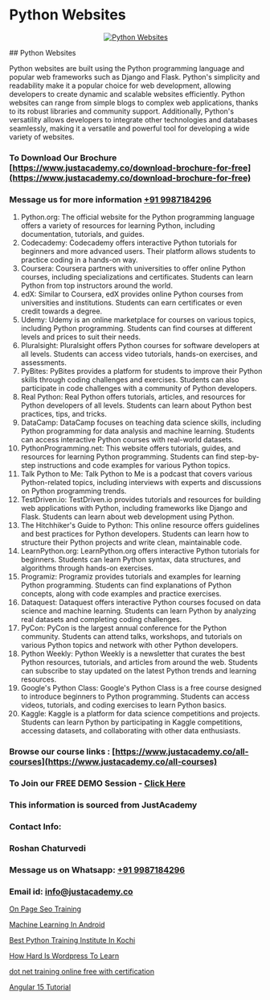 # Python Websites

<p align="center">
  <a href="https://justacademy.co/course-detail/python-training">
    <img src="https://justacademy.co/storage2/course_image/1709713400_course_image.webp" alt="Python Websites">
  </a>
</p>
## Python Websites

Python websites are built using the Python programming language and popular web frameworks such as Django and Flask. Python's simplicity and readability make it a popular choice for web development, allowing developers to create dynamic and scalable websites efficiently. Python websites can range from simple blogs to complex web applications, thanks to its robust libraries and community support. Additionally, Python's versatility allows developers to integrate other technologies and databases seamlessly, making it a versatile and powerful tool for developing a wide variety of websites.
### To Download Our Brochure [https://www.justacademy.co/download-brochure-for-free](https://www.justacademy.co/download-brochure-for-free)
### Message us for more information [+91 9987184296](https://api.whatsapp.com/send?phone=919987184296)
1) Python.org: The official website for the Python programming language offers a variety of resources for learning Python, including documentation, tutorials, and guides.
2) Codecademy: Codecademy offers interactive Python tutorials for beginners and more advanced users. Their platform allows students to practice coding in a hands-on way.
3) Coursera: Coursera partners with universities to offer online Python courses, including specializations and certificates. Students can learn Python from top instructors around the world.
4) edX: Similar to Coursera, edX provides online Python courses from universities and institutions. Students can earn certificates or even credit towards a degree.
5) Udemy: Udemy is an online marketplace for courses on various topics, including Python programming. Students can find courses at different levels and prices to suit their needs.
6) Pluralsight: Pluralsight offers Python courses for software developers at all levels. Students can access video tutorials, hands-on exercises, and assessments.
7) PyBites: PyBites provides a platform for students to improve their Python skills through coding challenges and exercises. Students can also participate in code challenges with a community of Python developers.
8) Real Python: Real Python offers tutorials, articles, and resources for Python developers of all levels. Students can learn about Python best practices, tips, and tricks.
9) DataCamp: DataCamp focuses on teaching data science skills, including Python programming for data analysis and machine learning. Students can access interactive Python courses with real-world datasets.
10) PythonProgramming.net: This website offers tutorials, guides, and resources for learning Python programming. Students can find step-by-step instructions and code examples for various Python topics.
11) Talk Python to Me: Talk Python to Me is a podcast that covers various Python-related topics, including interviews with experts and discussions on Python programming trends.
12) TestDriven.io: TestDriven.io provides tutorials and resources for building web applications with Python, including frameworks like Django and Flask. Students can learn about web development using Python.
13) The Hitchhiker's Guide to Python: This online resource offers guidelines and best practices for Python developers. Students can learn how to structure their Python projects and write clean, maintainable code.
14) LearnPython.org: LearnPython.org offers interactive Python tutorials for beginners. Students can learn Python syntax, data structures, and algorithms through hands-on exercises.
15) Programiz: Programiz provides tutorials and examples for learning Python programming. Students can find explanations of Python concepts, along with code examples and practice exercises.
16) Dataquest: Dataquest offers interactive Python courses focused on data science and machine learning. Students can learn Python by analyzing real datasets and completing coding challenges.
17) PyCon: PyCon is the largest annual conference for the Python community. Students can attend talks, workshops, and tutorials on various Python topics and network with other Python developers.
18) Python Weekly: Python Weekly is a newsletter that curates the best Python resources, tutorials, and articles from around the web. Students can subscribe to stay updated on the latest Python trends and learning resources.
19) Google's Python Class: Google's Python Class is a free course designed to introduce beginners to Python programming. Students can access videos, tutorials, and coding exercises to learn Python basics.
20) Kaggle: Kaggle is a platform for data science competitions and projects. Students can learn Python by participating in Kaggle competitions, accessing datasets, and collaborating with other data enthusiasts.

### Browse our course links : [https://www.justacademy.co/all-courses](https://www.justacademy.co/all-courses) 
### To Join our FREE DEMO Session - [Click Here](https://www.justacademy.co/register-for-course-demo)


### This information is sourced from JustAcademy
### Contact Info:
### Roshan Chaturvedi
### Message us on Whatsapp: [+91 9987184296](https://api.whatsapp.com/send?phone=919987184296)
### Email id: [info@justacademy.co](mailto:info@justacademy.co)
                
[On Page Seo Training](https://www.linkedin.com/pulse/page-seo-training-justacademy-kolkata-cuyfe?trackingId=CsNI2kNBBvmb18VqtAnAyw%3D%3D&lipi=urn%3Ali%3Apage%3Ad_flagship3_company_admin%3Bar0CqYRcTQWcPsZzz1T%2BLw%3D%3D)

[Machine Learning In Android](https://www.linkedin.com/pulse/machine-learning-android-justacademy-bristol-wa4se?trackingId=HhMob7p%2Fino8gMlED6ZlUA%3D%3D&lipi=urn%3Ali%3Apage%3Ad_flagship3_company_admin%3BuQw2P2SXTeivwplSXi08Jg%3D%3D)

[Best Python Training Institute In Kochi](https://medium.com/@negishivu99/best-python-training-institute-in-kochi-380f2eee6056)

[How Hard Is Wordpress To Learn](https://medium.com/@abhidnya.1068/how-hard-is-wordpress-to-learn-00c5438014bd)

[dot net training online free with certification](https://justacademyin.github.io/justacademy/dot-net-training-online-free-with-certification)

[Angular 15 Tutorial](https://justacademyin.github.io/justacademy/angular-15-tutorial)

